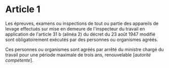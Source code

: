 # Article 1

Les épreuves, examens ou inspections de tout ou partie des appareils de levage effectués sur mise en demeure de l'inspecteur du travail en application de l'article 31 b (alinéa 2) du décret du 23 août 1947 modifié sont obligatoirement exécutés par des personnes ou organismes agréés.

Ces personnes ou organismes sont agréés par arrêté du ministre chargé du travail pour une période maximale de trois ans, renouvelable [*autorité compétente*].
